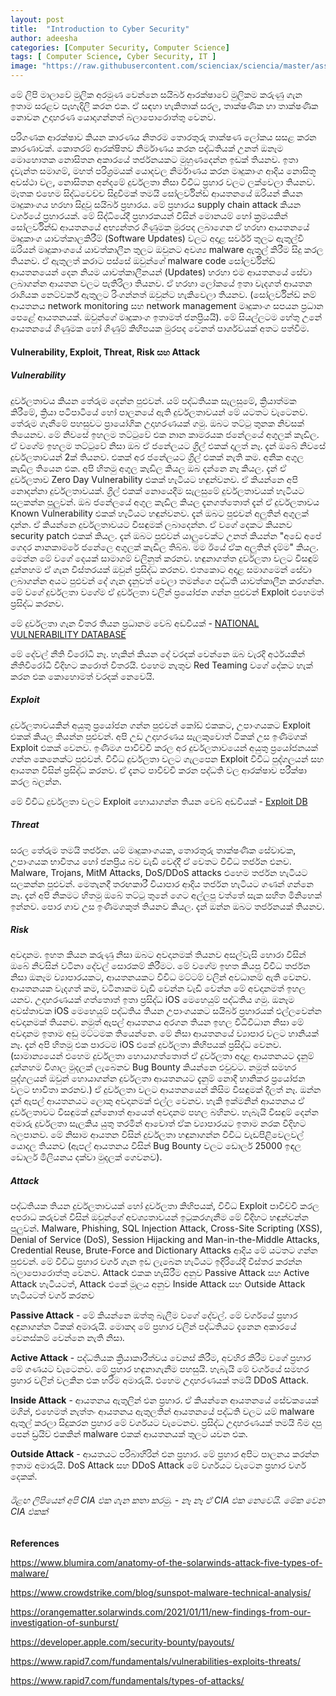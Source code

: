 ```yaml
---
layout: post
title:  "Introduction to Cyber Security"
author: adeesha
categories: [Computer Security, Computer Science]
tags: [ Computer Science, Cyber Security, IT ]
image: "https://raw.githubusercontent.com/scienciax/sciencia/master/assets/images/posts/ajp/cov/cybersec.jpb"
---
```


මේ ලිපි මාලාවේ මුලික අරමුණ වෙන්නෙ සයිබර් ආරක්ෂාවේ මුලිකම කරුණු ගැන ඉතාම සරළව පැහැදිලි කරන එක. ඒ සඳහා හැකිතාක් සරල, තාක්ෂණික හා තාක්ෂණික නොවන උදාහරණ යොදාගන්නත් බලාපොරොත්තු වෙනව.

පරිගණක ආරක්ෂාව කියන කාරණය නිතරම තොරතුරු තාක්ෂණ ලෝකය සසළ කරන කාරණාවක්. කොතරම් ආරක්ෂිතව නිර්මාණය කරන පද්ධතියක් උනත් ඔනෑම මොහොතක නොසිතන අකාරයේ තර්ජනයකට මුහුණදෙන්න ඉඩක් තියනව. ඉතා දැවැන්ත සමාගම්, මහත් පරිශ්‍රමයක් යොදවල නිර්මාණය කරන මෘදුකාංග ආදිය නොසිතූ අවස්ථා වල, නොසිතන අන්දමේ දුර්වලතා නිසා විවිධ ප්‍රහාර වලට ලක්වෙලා තියනව. මෑතක එහෙම සිද්ධවෙච්ච සිදුවීමක් තමයි සෝලර්වින්ඩ් ආයතනයේ ඔරියන් කියන මෘදුකාංගය හරහා සිදුවූ සයිබර් ප්‍රහාරය. මේ ප්‍රහාරය supply chain attack කියන වර්ගයේ ප්‍රහාරයක්. මේ සිද්ධියේදී ප්‍රහාරකයන් විසින් මොනයම් හෝ ක්‍රමයකින් සෝලර්වින්ඩ් ආයතනයේ අභ්‍යන්තර ගිණුමක මුරපද ලබාගෙන ඒ හරහා ආයතනයේ මෘදුකාංග යාවත්කාලකිරීම් (Software Updates) වලට අදාළ සර්වර් තුලට ඇතුල්වී ඔරියන් මෘදුකාංගයේ යාවත්කාලීන තුලට ඔවුනට අවශ්‍ය malware ඇතුල් කිරීම සිදු කරල තියනව. ඒ ඇතුලත් කරාට පස්සේ ඔවුන්ගේ malware code සෝලර්වින්ඩ් ආයතනයෙන් දෙන නියම යාවත්කාලීනයන් (Updates) හරහා එම ආයතනයේ සේවා ලබාගන්න ආයතන වලට පැතිරිලා තියනව. ඒ හරහා ලෝකයේ ඉතා වැදගත් ආයතන රාශියක නෙට්වර්ක් ඇතුලට රිංගන්නත් ඔවුන්ට හැකිවෙලා තියනව. (සෝලර්වින්ඩ් නම් ආයතනය network monitoring සහ network management මෘදුකාංග සපයන ප්‍රධාන පෙළේ ආයතනයක්. ඔවුන්ගේ මෘදුකාංග ඉතාමත් ජනප්‍රියයි). මේ සියල්ලටම හේතු උනේ ආයතනයේ ගිණුමක හෝ ගිණුම් කිහිපයක මුරපද වෙනත් පාර්ශවයක් අතට පත්වීම.

#### **Vulnerability, Exploit, Threat, Risk සහ Attack**

##### Vulnerability

දුර්වලතාවය කියන තේරුම දෙන්න පුළුවන්. යම් පද්ධතියක සැලසුමේ, ක්‍රියාත්මක කිරීමේ, ක්‍රියා පටිපාටියේ හෝ පාලනයේ ඇති දුර්වලතාවයන් මේ යටතට වැටෙනව. තේරුම ගැනීමේ පහසුවට ප්‍රායෝගික උදාහරණයක් ගමු. ඔබට තට්ටු තුනක නිවසක් තියෙනව. මේ නිවසේ ඉහලම තට්ටුවේ එක නාන කාමරයක ජනේලයේ අගුලක් කැඩිල. ඒ වගේම ඉහලම තට්ටුවේ නිසා ඔබ ඒ ජනේලයට ග්‍රිල් එකක් දාලත් නෑ. දැන් ඔබේ නිවසේ දුර්වලතාවයන් 2ක් තියනව. එකක් අර ජනේලයට ග්‍රිල් එකක් නැති කම. අනික අගුල කැඩිල තියෙන එක. අපි හිතමු අගුල කැඩිල කියල ඔබ දන්නෙ නෑ කියල. දැන් ඒ දුර්වලතාව Zero Day Vulnerability එකක් හැටියට හඳුන්වනව. ඒ කියන්නෙ අපි නොදන්නා දුර්වලතාවයක්. ග්‍රිල් එකක් නොයෙදීම සැලසුමේ දුර්වලතාවයක් හැටියට සලකන්න පුලුවන්. ඔබ ජනේලයේ අගුල කැඩිල කියල දැනගත්තොත් දැන් ඒ දුර්වලතාවය Known Vulnerability එකක් හැටියට හඳුන්වනව. දැන් ඔබට පුළුවන් අලුතින් අගුලක් දාන්න. ඒ කියන්නෙ දුර්වලතාවයට විසඳුමක් ලබාදෙන්න. ඒ වගේ දෙකට කියනව security patch එකක් කියල. දැන් ඔබට පුළුවන් යාලුවෙක්ට උනත් කියන්න "අඩේ අපේ ගෙදර නානකාමරේ ජනේලෙ අගුලක් කැඩිල තිබ්බ. මම ඊයේ ඒක අලුතින් දැම්ම" කියල. මෙන්න මේ වගේ දෙයක් සාමාගම් වලිනුත් කරනව. හඳුනාගත්ත දුර්වලතා වලට විසඳුම් දුන්නහම ඒ ගැන විස්තරයක් ඔවුන් ප්‍රසිද්ධ කරනව. එතකොට අදාළ සමාගමෙන් සේවා ලබාගන්න අයට පුළුවන් දේ ගැන දැනුවත් වෙලා තමන්ගෙ පද්ධති යාවත්කාලීන කරගන්න. මේ වගේ දුර්වලතා වගේම ඒ දුර්වලතා වලින් ප්‍රයෝජන ගන්න පුළුවන් Exploit එහෙමත් ප්‍රසිද්ධ කරනව.

මේ දුර්වලතා ගැන විතර තියන ප්‍රධානම වෙබ් අඩවියක් - [NATIONAL VULNERABILITY DATABASE](https://nvd.nist.gov/vuln/full-listing)

මේ දේවල් නීති විරෝධී නෑ. හැකින් කියන දේ වරදක් වෙන්නෙ ඔබ වැරදි අර්ථයකින් නීතිවිරෝධී විදිහට කරොත් විතරයි. එහෙම නැතුව Red Teaming වගේ දේකට හැක් කරන එක කොහොමත් වරදක් නෙවෙයි.

##### Exploit

දුර්වලතාවයකින් අයුතු ප්‍රයෝජන ගන්න පුළුවන් කෝඩ් එකකට, උපාංගයකට Exploit එකක් කියල කියන්න පුළුවන්. අපි උඩ උදාහරණය සැලකුවොත් ටිකක් උස ඉණිමගක් Exploit එකක් වෙනව. ඉණිමග පාවිච්චි කරල අර දුර්වලතාවයෙන් අයුතු ප්‍රයෝජනයක් ගන්න කෙනෙක්ට පුළුවන්. විවිධ දුර්වලතා වලට ගැලපෙන Exploit විවිධ පුද්ගලයන් සහ ආයතන විසින් ප්‍රසිද්ධ කරනව. ඒ දැනට පාවිච්චි කරන පද්ධති වල ආරක්ෂාව පරීක්ෂා කරල බලන්න.

මේ විවිධ දුර්වලතා වලට Exploit හොයාගන්න තියන වෙබ් අඩවියක් - [Exploit DB](https://www.exploit-db.com/) 

##### Threat

සරල තේරුම තමයි තර්ජන. යම් මෘදුකාංගයක, තොරතුරු තාක්ෂණික සේවාවක, උපාංගයක භාවිතය හෝ ජනප්‍රිය බව වැඩි වෙද්දී ඒ වෙතට විවිධ තර්ජන එනව. Malware, Trojans, MitM Attacks, DoS/DDoS attacks එහෙම තර්ජන හැටියට සලකන්න පුළුවන්. මෙතැනදී තරඟකාරී වියාපාර ආදිය තර්ජන හැටියට ගණන් ගන්නෙ නෑ. දැන් අපි නිකමට හිතමු ඔබේ තට්ටු තුනේ ගෙට අල්ලපු වත්තේ සැක සහිත මිනිහෙක් ඉන්නව. පොර ගාව උස ඉණිමගකුත් තියනව කියල. දැන් ඔන්න ඔබට තර්ජනයක් තියනව.

##### Risk

අවදානම. ඉහත කියන කරුණු නිසා ඔබට අවදානමක් තියනව අසල්වැසි හොරා විසින් ඔබේ නිවසින් වටිනා දේවල් සොරකම් කිරීමට. මේ වගේම ඉහත කියපු විවිධ තර්ජන නිසා ඔනෑම ව්‍යාපාරයකට, ආයතනයකට විවිධ මට්ටම් වලින් අවධානම් ඇති වෙනව. ආයතනයක වැදගත් කම, වටිනාකම වැඩි වෙන්න වැඩි වෙන්න මේ අවදානමත් ඉහල යනව. උදාහරණයක් ගත්තොත් ඉතා ප්‍රසිද්ධ iOS මෙහෙයුම් පද්ධතිය ගමු. ඔනෑම අවස්තාවක iOS මෙහෙයුම් පද්ධතිය තියන උපාංගයකට සයිබර් ප්‍රහාරයක් එල්ලවෙන්න අවදානමක් තියනව. නමුත් ඇපල් ආයතනය අරගන තියන ඉහල විධිවිධාන නිසා මේ අවදානම ඉතාම අඩු මට්ටමක තියෙන්නෙ. මේ නිසා ආයතනයේ ව්‍යාපාර වලට හානියක් නෑ. දැන් අපි හිතමු එක පාරටම iOS එකේ දුර්වලතා කිහිපයක් ප්‍රසිද්ධ වෙනව. (සාමාන්‍යයෙන් එහෙම දුර්වලතා හොයාගත්තොත් ඒ දුර්වලතා අදාළ ආයතනයට දැනුම් දුන්නහම විශාල මුදලක් ලැබෙනව Bug Bounty කියන්නෙ එවුවට. නමුත් සමහර පුද්ගලයන් ඔවුන් හොයාගන්න දුර්වලතා ආයතනයට දැනුම් නොදී හානිකර ප්‍රයෝජන වලට භාවිතා කරනව.) ඒ දුර්වලතා වලට ආයතනයෙන් කිසිම විසඳුමක් දීලත් නෑ. ඔන්න දැන් ඇපල් ආයතනයට ලොකු අවදානමක් එල්ල වෙනව. හැකි ඉක්මනින් ආයතනය ඒ දුර්වලතාවට විසඳුමක් දුන්නොත් ආයෙත් අවදානම පහල බහිනව. හැබැයි විසඳුම් දෙන්න අමාරු දුර්වලතා සැලකිය යුතු තරමින් ආවොත් ඒක ව්‍යාපාරයට ඉතාම නරක විදිහට බලපානව. මේ නිසාම ආයතන විසින් දුර්වලතා හඳුනාගන්න විවිධ වැඩපිළිවෙලවල් යොදල තියනව (ඇපල් ආයතනය විසින් Bug Bounty වලට ඩොලර් 25000 ඉඳල ඩොලර් මිලියනය දක්වා මුදලක් ගෙවනව).

##### Attack

පද්ධතියක තියන දුර්වලතාවයක් හෝ දුර්වලතා කිහිපයක්, විවිධ Exploit පාවිච්චි කරල අපරාධ කරුවන් විසින් ඔවුන්ගේ අවශ්‍යතාවයන් ඉටුකරගැනීම මේ විදිහට හඳුන්වන්න පුලුවන්. Malware, Phishing, SQL Injection Attack, Cross-Site Scripting (XSS), Denial of Service (DoS), Session Hijacking and Man-in-the-Middle Attacks, Credential Reuse, Brute-Force and Dictionary Attacks ආදිය මේ යටතට ගන්න පුළුවන්. මේ විවිධ ප්‍රහාර වර්ග ගැන ඉඩ ලැබෙන හැටියට ඉදිරියේදී විස්තර කරන්න බලාපොරොත්තු වෙනව. Attack එකක හැසිරීම අනුව Passive Attack සහ Active Attack හැටියටත්, Attack එකේ මූලය අනුව Inside Attack සහ Outside Attack හැටියටත් වර්ග කරනව

 **Passive Attack** - මේ කියන්නෙ ඔත්තු බැලීම වගේ දේවල්. මේ වර්ගයේ ප්‍රහාර අඳුනාගන්න ටිකක් අමාරුයි. මොකද මේ ප්‍රහාර වලින් පද්ධතියට දැනෙන අකාරයේ වෙනස්කම් වෙන්නෙ නැති නිසා.

**Active Attack** - පද්ධතියක ක්‍රියාකාරීත්වය වෙනස් කිරීම, අවහිර කිරීම වගේ ප්‍රහාර මේ ගණයට වැටෙනව. මේ ප්‍රහාර හඳුනාගැනීම පහසුයි. හැබැයි මේ වර්ගයේ සමහර ප්‍රහාර වලින් වලකින එක හරිම අමාරුයි. එහෙම උදාහරණයක් තමයි DDoS Attack.

**Inside Attack** - ආයතනය ඇතුලින් එන ප්‍රහාර. ඒ කියන්නෙ ආයතනයේ සේවකයෙක් මගින්, එහෙමත් නැත්තං ආයතනය ඇතුලතින් ආයතනයේ පද්ධති වලට යම් malware ඇතුල් කරලා සිදුකරන ප්‍රහාර මේ වර්ගයට වැටෙනව. ප්‍රසිද්ධ උදාහරණයක් තමයි බිම දාපු පෙන් ඩ්‍රයිව් එකකින් malware එකක් ආයතනයක් තුලට යවන එක.

**Outside Attack** - ආයතයට පරිබාහිරින් එන ප්‍රහාර. මේ ප්‍රහාර අපිට පාලනය කරන්න ඉතාම අමාරුයි. DoS Attack සහ DDoS Attack මේ වර්ගයට වැටෙන ප්‍රහාර වර්ග දෙකක්.

###### ඊළඟ ලිපියෙන් අපි CIA එක ගැන කතා කරමු. - නෑ නෑ ඒ CIA එක නෙවෙයි. මේක වෙන CIA එකක්



**References**

https://www.blumira.com/anatomy-of-the-solarwinds-attack-five-types-of-malware/

https://www.crowdstrike.com/blog/sunspot-malware-technical-analysis/

https://orangematter.solarwinds.com/2021/01/11/new-findings-from-our-investigation-of-sunburst/

https://developer.apple.com/security-bounty/payouts/

https://www.rapid7.com/fundamentals/vulnerabilities-exploits-threats/

https://www.rapid7.com/fundamentals/types-of-attacks/
